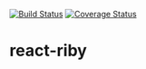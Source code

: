 [![Build Status](https://travis-ci.com/tolumide-ng/react-riby.svg?branch=develop)](https://travis-ci.com/tolumide-ng/react-riby)
[![Coverage Status](https://coveralls.io/repos/github/tolumide-ng/react-riby/badge.svg?branch=develop)](https://coveralls.io/github/tolumide-ng/react-riby?branch=develop)

# react-riby
